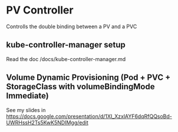 # PV Controller

Controlls the double binding between a PV and a PVC

## kube-controller-manager setup

Read the doc /docs/kube-controller-manager.md

## Volume Dynamic Provisioning (Pod + PVC + StorageClass with volumeBindingMode Immediate)

See my slides in https://docs.google.com/presentation/d/1XI_XzxlAYF6dqRfQQsoBd-UWRHssH2Ts5KwK5NDIMgg/edit
